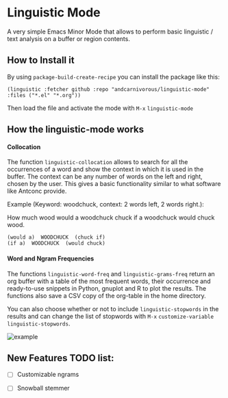 # Linguistic Mode
A very simple Emacs Minor Mode that allows to perform basic linguistic / text analysis on a buffer or region contents.

## How to Install it

By using `package-build-create-recipe` you can install the package like this:

```elisp
(linguistic :fetcher github :repo "andcarnivorous/linguistic-mode" :files ("*.el" "*.org"))

```

Then load the file and activate the mode with `M-x` `linguistic-mode`

## How the linguistic-mode works

#### Collocation

The function `linguistic-collocation` allows to search for all the occurrences of a word and show the context in which it is used in the buffer. The context can be any number of words on the left and right, chosen by the user. This gives a basic functionality similar to what software like Antconc provide.

Example (Keyword: woodchuck, context: 2 words left, 2 words right.):

How much wood would a woodchuck chuck if a woodchuck would chuck wood.

```
(would a)  WOODCHUCK  (chuck if) 
(if a)  WOODCHUCK  (would chuck)
```

#### Word and Ngram Frequencies

The functions `linguistic-word-freq` and `linguistic-grams-freq` return an org buffer with a table of the most frequent words, their occurrence and ready-to-use snippets in Python, gnuplot and R to plot the results. The functions also save a CSV copy of the org-table in the home directory.

You can also choose whether or not to include `linguistic-stopwords` in the results and can change the list of stopwords with `M-x` `customize-variable` `linguistic-stopwords`.

![example](img/wordfreq.jpg)

## New Features TODO list:

- [ ] Customizable ngrams

- [ ] Snowball stemmer
